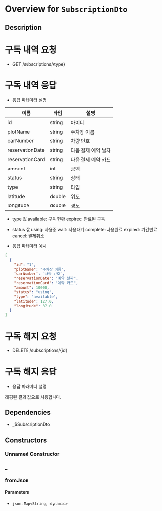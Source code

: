 # Overview for `SubscriptionDto`

## Description

# 구독 내역 요청

 - GET /subscriptions/{type}

 # 구독 내역 응답

 - 응답 파라미터 설명

 |이름|타입|설명|
 |-|-|-|
 |id|string|아이디|
 |plotName|string|주차장 이름|
 |carNumber|string|차량 번호|
 |reservationDate|string|다음 결제 예약 날자|
 |reservationCard|string|다음 결제 예약 카드|
 |amount|int|금액|
 |status|string|상태|
 |type|string|타입|
 |latitude|double|위도|
 |longitude|double|경도|

 - type 값
   available: 구독 현황
   expired: 만료된 구독

 - status 값
   using: 사용중
   wait: 사용대기
   complete: 사용완료
   expired: 기간만료
   cancel: 결제취소

 - 응답 파라미터 예시

 ```json
 [
   {
     "id": "1",
     "plotName": "주차장 이름",
     "carNumber": "차량 번호",
     "reservationDate": "예약 날짜",
     "reservationCard": "예약 카드",
     "amount": 10000,
     "status": "using",
     "type": "available",
     "latitude": 127.0,
     "longitude": 37.0
   }
 ]
 ```

 # 구독 해지 요청

 - DELETE /subscriptions/{id}

 # 구독 해지 응답

 - 응답 파라미터 설명

 래핑된 결과 값으로 사용합니다.

## Dependencies

- _$SubscriptionDto

## Constructors

### Unnamed Constructor


### _


### fromJson


#### Parameters

- `json`: `Map<String, dynamic>`
